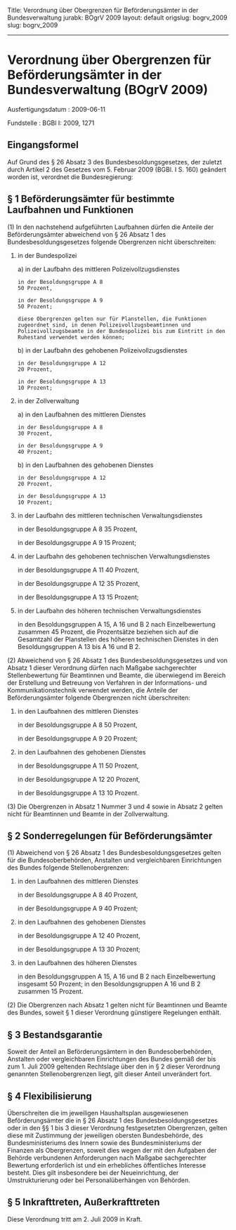 Title: Verordnung über Obergrenzen für Beförderungsämter in der Bundesverwaltung
jurabk: BOgrV 2009
layout: default
origslug: bogrv_2009
slug: bogrv_2009

---

# Verordnung über Obergrenzen für Beförderungsämter in der Bundesverwaltung (BOgrV 2009)

Ausfertigungsdatum
:   2009-06-11

Fundstelle
:   BGBl I: 2009, 1271


## Eingangsformel

Auf Grund des § 26 Absatz 3 des Bundesbesoldungsgesetzes, der zuletzt
durch Artikel 2 des Gesetzes vom 5. Februar 2009 (BGBl. I S. 160)
geändert worden ist, verordnet die Bundesregierung:


## § 1 Beförderungsämter für bestimmte Laufbahnen und Funktionen

(1) In den nachstehend aufgeführten Laufbahnen dürfen die Anteile der
Beförderungsämter abweichend von § 26 Absatz 1 des
Bundesbesoldungsgesetzes folgende Obergrenzen nicht überschreiten:

1.  in der Bundespolizei

    a)  in der Laufbahn des mittleren Polizeivollzugsdienstes

        in der Besoldungsgruppe A 8
        50 Prozent,

        in der Besoldungsgruppe A 9
        50 Prozent;

        diese Obergrenzen gelten nur für Planstellen, die Funktionen
        zugeordnet sind, in denen Polizeivollzugsbeamtinnen und
        Polizeivollzugsbeamte in der Bundespolizei bis zum Eintritt in den
        Ruhestand verwendet werden können;


    b)  in der Laufbahn des gehobenen Polizeivollzugsdienstes

        in der Besoldungsgruppe A 12
        20 Prozent,

        in der Besoldungsgruppe A 13
        10 Prozent;





2.  in der Zollverwaltung

    a)  in den Laufbahnen des mittleren Dienstes

        in der Besoldungsgruppe A 8
        30 Prozent,

        in der Besoldungsgruppe A 9
        40 Prozent;


    b)  in den Laufbahnen des gehobenen Dienstes

        in der Besoldungsgruppe A 12
        20 Prozent,

        in der Besoldungsgruppe A 13
        10 Prozent;





3.  in der Laufbahn des mittleren technischen Verwaltungsdienstes

    in der Besoldungsgruppe A 8
    35 Prozent,

    in der Besoldungsgruppe A 9
    15 Prozent;


4.  in der Laufbahn des gehobenen technischen Verwaltungsdienstes

    in der Besoldungsgruppe A 11
    40 Prozent,

    in der Besoldungsgruppe A 12
    35 Prozent,

    in der Besoldungsgruppe A 13
    15 Prozent;


5.  in der Laufbahn des höheren technischen Verwaltungsdienstes

    in den Besoldungsgruppen A 15, A 16 und B 2 nach Einzelbewertung
    zusammen 45 Prozent, die Prozentsätze beziehen sich auf die Gesamtzahl
    der Planstellen des höheren technischen Dienstes in den
    Besoldungsgruppen A 13 bis A 16 und B 2.




(2) Abweichend von § 26 Absatz 1 des Bundesbesoldungsgesetzes und von
Absatz 1 dieser Verordnung dürfen nach Maßgabe sachgerechter
Stellenbewertung für Beamtinnen und Beamte, die überwiegend im Bereich
der Erstellung und Betreuung von Verfahren in der Informations- und
Kommunikationstechnik verwendet werden, die Anteile der
Beförderungsämter folgende Obergrenzen nicht überschreiten:

1.  in den Laufbahnen des mittleren Dienstes

    in der Besoldungsgruppe A 8
    50 Prozent,

    in der Besoldungsgruppe A 9
    20 Prozent;


2.  in den Laufbahnen des gehobenen Dienstes

    in der Besoldungsgruppe A 11
    50 Prozent,

    in der Besoldungsgruppe A 12
    20 Prozent,

    in der Besoldungsgruppe A 13
    10 Prozent.




(3) Die Obergrenzen in Absatz 1 Nummer 3 und 4 sowie in Absatz 2
gelten nicht für Beamtinnen und Beamte in der Zollverwaltung.


## § 2 Sonderregelungen für Beförderungsämter

(1) Abweichend von § 26 Absatz 1 des Bundesbesoldungsgesetzes gelten
für die Bundesoberbehörden, Anstalten und vergleichbaren Einrichtungen
des Bundes folgende Stellenobergrenzen:

1.  in den Laufbahnen des mittleren Dienstes

    in der Besoldungsgruppe A 8
    40 Prozent,

    in der Besoldungsgruppe A 9
    40 Prozent;


2.  in den Laufbahnen des gehobenen Dienstes

    in der Besoldungsgruppe A 12
    40 Prozent,

    in der Besoldungsgruppe A 13
    30 Prozent;


3.  in den Laufbahnen des höheren Dienstes

    in den Besoldungsgruppen A 15, A 16 und B 2 nach Einzelbewertung
    insgesamt 50 Prozent; in den Besoldungsgruppen A 16 und B 2 zusammen
    15 Prozent.




(2) Die Obergrenzen nach Absatz 1 gelten nicht für Beamtinnen und
Beamte des Bundes, soweit § 1 dieser Verordnung günstigere Regelungen
enthält.


## § 3 Bestandsgarantie

Soweit der Anteil an Beförderungsämtern in den Bundesoberbehörden,
Anstalten oder vergleichbaren Einrichtungen des Bundes gemäß der bis
zum 1. Juli 2009 geltenden Rechtslage über den in § 2 dieser
Verordnung genannten Stellenobergrenzen liegt, gilt dieser Anteil
unverändert fort.


## § 4 Flexibilisierung

Überschreiten die im jeweiligen Haushaltsplan ausgewiesenen
Beförderungsämter die in § 26 Absatz 1 des Bundesbesoldungsgesetzes
oder in den §§ 1 bis 3 dieser Verordnung festgesetzten Obergrenzen,
gelten diese mit Zustimmung der jeweiligen obersten Bundesbehörde, des
Bundesministeriums des Innern sowie des Bundesministeriums der
Finanzen als Obergrenzen, soweit dies wegen der mit den Aufgaben der
Behörde verbundenen Anforderungen nach Maßgabe sachgerechter Bewertung
erforderlich ist und ein erhebliches öffentliches Interesse besteht.
Dies gilt insbesondere bei der Neueinrichtung, der Umstrukturierung
oder bei Personalüberhängen von Behörden.


## § 5 Inkrafttreten, Außerkrafttreten

Diese Verordnung tritt am 2. Juli 2009 in Kraft.

